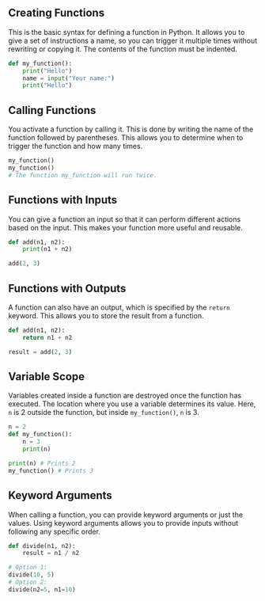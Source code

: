 ## Creating Functions
This is the basic syntax for defining a function in Python. It allows you to give a set of instructions a name, so you can trigger it multiple times without rewriting or copying it. The contents of the function must be indented.
```python
def my_function():
    print("Hello")
    name = input("Your name:")
    print("Hello")
```

## Calling Functions
You activate a function by calling it. This is done by writing the name of the function followed by parentheses. This allows you to determine when to trigger the function and how many times.
```python
my_function()
my_function()
# The function my_function will run twice.
```

## Functions with Inputs
You can give a function an input so that it can perform different actions based on the input. This makes your function more useful and reusable.
```python
def add(n1, n2):
    print(n1 + n2)

add(2, 3)
```

## Functions with Outputs
A function can also have an output, which is specified by the `return` keyword. This allows you to store the result from a function.
```python
def add(n1, n2):
    return n1 + n2

result = add(2, 3)
```

## Variable Scope
Variables created inside a function are destroyed once the function has executed. The location where you use a variable determines its value. Here, `n` is 2 outside the function, but inside `my_function()`, `n` is 3.
```python
n = 2
def my_function():
    n = 3
    print(n)

print(n) # Prints 2
my_function() # Prints 3
```

## Keyword Arguments
When calling a function, you can provide keyword arguments or just the values. Using keyword arguments allows you to provide inputs without following any specific order.
```python
def divide(n1, n2):
    result = n1 / n2

# Option 1:
divide(10, 5)
# Option 2:
divide(n2=5, n1=10)
```
